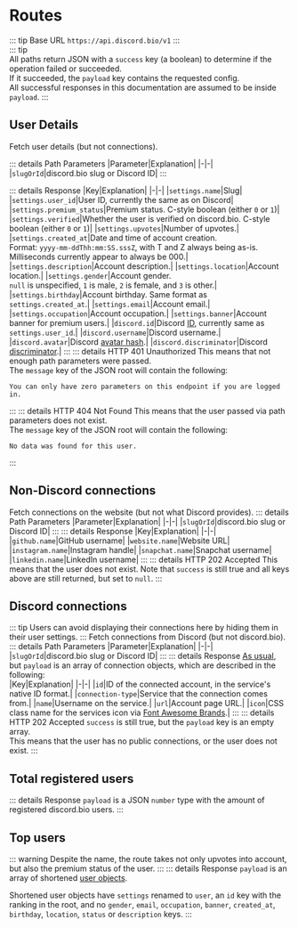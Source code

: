 # Routes  
  
::: tip Base URL
`https://api.discord.bio/v1`
:::  
<PointOfInterest anchor="basicNotes"/>
::: tip  
All paths return JSON with a `success` key (a boolean) to determine if the operation failed or succeeded.  
If it succeeded, the `payload` key contains the requested config.  
All successful responses in this documentation are assumed to be inside `payload`.
:::

<PointOfInterest anchor="userObjects"/>

## User Details
<Route path="/userDetails/:slugOrId" method="get"/>

Fetch user details (but not connections).

::: details Path Parameters
|Parameter|Explanation|
|-|-|
|`slugOrId`|discord.bio slug or Discord ID|
:::

::: details Response
|Key|Explanation|
|-|-|
|`settings.name`|Slug|
|`settings.user_id`|User ID, currently the same as on Discord|
|`settings.premium_status`|Premium status. C-style boolean (either `0` or `1`)|
|`settings.verified`|Whether the user is verified on discord.bio. C-style boolean (either `0` or `1`)|
|`settings.upvotes`|Number of upvotes.|
|`settings.created_at`|Date and time of account creation.<br>Format: `yyyy-mm-ddThh:mm:SS.sssZ`, with T and Z always being as-is. Milliseconds currently appear to always be 000.|
|`settings.description`|Account description.|
|`settings.location`|Account location.|
|`settings.gender`|Account gender.<br>`null` is unspecified, `1` is male, `2` is female, and `3` is other.|
|`settings.birthday`|Account birthday. Same format as `settings.created_at`.|
|`settings.email`|Account email.|
|`settings.occupation`|Account occupation.|
|`settings.banner`|Account banner for premium users.|
|`discord.id`|Discord [ID](https://discordapp.com/developers/docs/reference#snowflakes), currently same as `settings.user_id`.|
|`discord.username`|Discord username.|
|`discord.avatar`|Discord [avatar hash](https://discordapp.com/developers/docs/reference#image-formatting-cdn-endpoints).|
|`discord.discriminator`|Discord [discriminator](https://discordapp.com/developers/docs/resources/user#user-object-user-structure).|
:::
::: details HTTP 401 Unauthorized
This means that not enough path parameters were passed.  
The `message` key of the JSON root will contain the following:  
```
You can only have zero parameters on this endpoint if you are logged in.
```
:::
::: details HTTP 404 Not Found
This means that the user passed via path parameters does not exist.  
The `message` key of the JSON root will contain the following:  
```
No data was found for this user.
```
:::

## Non-Discord connections
<Route path="/userConnections/:slugOrId" method="get"/>

Fetch connections on the website (but not what Discord provides).
::: details Path Parameters
|Parameter|Explanation|
|-|-|
|`slugOrId`|discord.bio slug or Discord ID|
:::
::: details Response
|Key|Explanation|
|-|-|
|`github.name`|GitHub username|
|`website.name`|Website URL|
|`instagram.name`|Instagram handle|
|`snapchat.name`|Snapchat username|
|`linkedin.name`|LinkedIn username|
:::
::: details HTTP 202 Accepted
This means that the user does not exist. Note that `success` is still true and all keys above are still returned, but set to `null`.
:::

## Discord connections
<Route path="/discordConnections/:slugOrId" method="get"/>

::: tip 
Users can avoid displaying their connections here by hiding them in their user settings. 
:::
Fetch connections from Discord (but not discord.bio).
::: details Path Parameters
|Parameter|Explanation|
|-|-|
|`slugOrId`|discord.bio slug or Discord ID|
:::
::: details Response
[As usual](#basicNotes), but `payload` is an array of connection objects, which are described in the following:  
|Key|Explanation|
|-|-|
|`id`|ID of the connected account, in the service's native ID format.|
|`connection-type`|Service that the connection comes from.|
|`name`|Username on the service.|
|`url`|Account page URL.|
|`icon`|CSS class name for the services icon via [Font Awesome Brands](https://fontawesome.com/icons?d=gallery&s=brands).|
:::
::: details HTTP 202 Accepted
`success` is still true, but the `payload` key is an empty array.  
This means that the user has no public connections, or the user does not exist.
:::  
  
## Total registered users
<Route path="/totalUsers" method="get"/>

::: details Response
`payload` is a JSON `number` type with the amount of registered discord.bio users.
:::

## Top users
<Route path="/topUpvoted" method="get"/>

::: warning
Despite the name, the route takes not only upvotes into account, but also the premium status of the user.
:::
::: details Response
`payload` is an array of shortened [user objects](#userObjects).  
  
Shortened user objects have `settings` renamed to `user`, an `id` key with the ranking in the root, and no `gender`, `email`, `occupation`, `banner`, `created_at`, `birthday`, `location`, `status` or `description` keys. 
:::